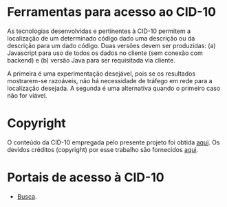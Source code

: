 # Ferramentas para acesso ao CID-10

As tecnologias desenvolvidas e pertinentes à CID-10 permitem a localização de um determinado código dado uma descrição ou da descrição para um dado código. Duas versões devem ser produzidas: (a) Javascript para uso de todos os dados no cliente (sem conexão com backend) e (b) versão Java para ser requisitada via cliente. 

A primeira é uma experimentação desejável, pois se os resultados mostrarem-se razoáveis, não há necessidade de tráfego em rede para a localização desejada. A segunda é uma alternativa quando o primeiro caso não for viável.

# Copyright
O conteúdo da CID-10 empregada pelo presente projeto foi obtida [aqui](http://www.datasus.gov.br/cid10/V2008/cid10.htm). Os devidos créditos (copyright) por esse trabalho são fornecidos [aqui](http://www.datasus.gov.br/cid10/V2008/copyright.htm).

# Portais de acesso à CID-10
- [Busca](http://www.icd10codesearch.com/). 
